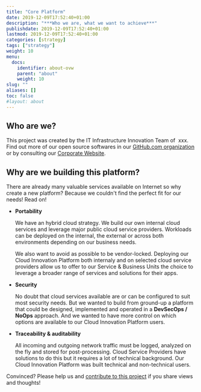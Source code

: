```yaml
---
title: "Core Platform"
date: 2019-12-09T17:52:40+01:00
description: "***Who we are, what we want to achieve***"
publishdate: 2019-12-09T17:52:40+01:00
lastmod: 2019-12-09T17:52:40+01:00
categories: [strategy]
tags: ["strategy"]
weight: 10
menu:
  docs:
    identifier: about-ovw
    parent: "about"
    weight: 10
slug: ""
aliases: []
toc: false
#layout: about
---
```


## Who are we?

This project was created by the IT Infrastructure Innovation Team of 
xxx.
Find out more of our open source softwares in our [GitHub.com organization](#) 
or by consulting our [Corporate Website](#).



## Why are we building this platform?

There are already many valuable services available on Internet so why create a
new platform? Because we couldn't find the perfect fit for our needs! Read on!


-   **Portability**

    We have an hybrid cloud strategy. We build our own internal cloud services
    and leverage major public cloud service providers. Workloads can be 
    deployed on the internal, the external or across both environments 
    depending on our business needs.

    We also want to avoid as possible to be vendor-locked. Deploying our Cloud
    Innovation Platform both internaly and on selected cloud service providers
    allow us to offer to our Service & Business Units the choice to leverage
    a broader range of services and solutions for their apps.



-   **Security**

    No doubt that cloud services available are or can be configured to suit 
    most security needs. But we wanted to build from ground-up a platform that
    could be designed, implemented and operated in a **DevSecOps / NoOps**
    approach. And we wanted to have more control on which options are available
    to our Cloud Innovation Platform users. 
    


-   **Traceability & auditability**

    All incoming and outgoing network traffic must be logged, analyzed on the
    fly and stored for post-processing. Cloud Service Providers have solutions
    to do this but it requires a lot of technical background. Our Cloud
    Innovation Platform was built technical and non-technical users.



Convinced? Please help us and [contribute to this project](/en/contribute/) if you share views and thoughts!

